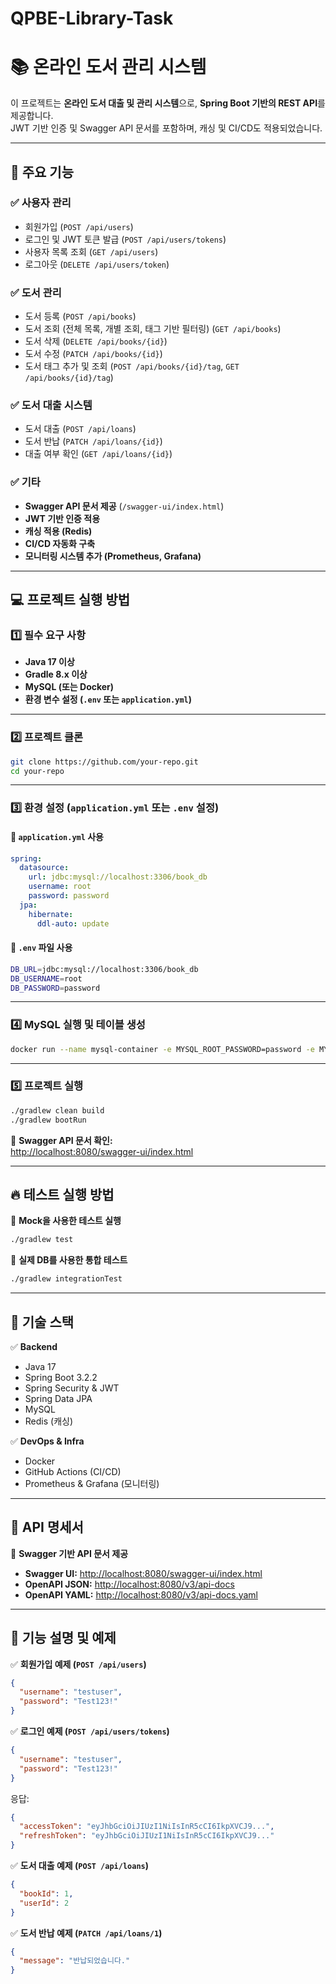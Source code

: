 # QPBE-Library-Task

# 📚 온라인 도서 관리 시스템

이 프로젝트는 **온라인 도서 대출 및 관리 시스템**으로, **Spring Boot 기반의 REST API**를 제공합니다.  
JWT 기반 인증 및 Swagger API 문서를 포함하며, 캐싱 및 CI/CD도 적용되었습니다.

---

## 🚀 주요 기능

### ✅ **사용자 관리**
- 회원가입 (`POST /api/users`)
- 로그인 및 JWT 토큰 발급 (`POST /api/users/tokens`)
- 사용자 목록 조회 (`GET /api/users`)
- 로그아웃 (`DELETE /api/users/token`)

### ✅ **도서 관리**
- 도서 등록 (`POST /api/books`)
- 도서 조회 (전체 목록, 개별 조회, 태그 기반 필터링) (`GET /api/books`)
- 도서 삭제 (`DELETE /api/books/{id}`)
- 도서 수정 (`PATCH /api/books/{id}`)
- 도서 태그 추가 및 조회 (`POST /api/books/{id}/tag`, `GET /api/books/{id}/tag`)

### ✅ **도서 대출 시스템**
- 도서 대출 (`POST /api/loans`)
- 도서 반납 (`PATCH /api/loans/{id}`)
- 대출 여부 확인 (`GET /api/loans/{id}`)

### ✅ **기타**
- **Swagger API 문서 제공** (`/swagger-ui/index.html`)
- **JWT 기반 인증 적용**
- **캐싱 적용 (Redis)**
- **CI/CD 자동화 구축**
- **모니터링 시스템 추가 (Prometheus, Grafana)**

---

## 💻 프로젝트 실행 방법

### **1️⃣ 필수 요구 사항**
- **Java 17 이상**
- **Gradle 8.x 이상**
- **MySQL (또는 Docker)**
- **환경 변수 설정 (`.env` 또는 `application.yml`)**

---

### **2️⃣ 프로젝트 클론**
```bash
git clone https://github.com/your-repo.git
cd your-repo
```

---

### **3️⃣ 환경 설정 (`application.yml` 또는 `.env` 설정)**

#### **🔹 `application.yml` 사용**
```yaml
spring:
  datasource:
    url: jdbc:mysql://localhost:3306/book_db
    username: root
    password: password
  jpa:
    hibernate:
      ddl-auto: update
```

#### **🔹 `.env` 파일 사용**
```bash
DB_URL=jdbc:mysql://localhost:3306/book_db
DB_USERNAME=root
DB_PASSWORD=password
```

---

### **4️⃣ MySQL 실행 및 테이블 생성**
```bash
docker run --name mysql-container -e MYSQL_ROOT_PASSWORD=password -e MYSQL_DATABASE=book_db -p 3306:3306 -d mysql:latest
```

---

### **5️⃣ 프로젝트 실행**
```bash
./gradlew clean build
./gradlew bootRun
```

📌 **Swagger API 문서 확인:**  
[http://localhost:8080/swagger-ui/index.html](http://localhost:8080/swagger-ui/index.html)

---

## 🔥 테스트 실행 방법

📌 **Mock을 사용한 테스트 실행**
```bash
./gradlew test
```

📌 **실제 DB를 사용한 통합 테스트**
```bash
./gradlew integrationTest
```

---

## 🔧 **기술 스택**

✅ **Backend**
- Java 17  
- Spring Boot 3.2.2  
- Spring Security & JWT  
- Spring Data JPA  
- MySQL  
- Redis (캐싱)  

✅ **DevOps & Infra**
- Docker  
- GitHub Actions (CI/CD)  
- Prometheus & Grafana (모니터링)  

---

## 📜 **API 명세서**

📌 **Swagger 기반 API 문서 제공**
- **Swagger UI:** [http://localhost:8080/swagger-ui/index.html](http://localhost:8080/swagger-ui/index.html)  
- **OpenAPI JSON:** [http://localhost:8080/v3/api-docs](http://localhost:8080/v3/api-docs)  
- **OpenAPI YAML:** [http://localhost:8080/v3/api-docs.yaml](http://localhost:8080/v3/api-docs.yaml)  

---

## 📌 **기능 설명 및 예제**

✅ **회원가입 예제 (`POST /api/users`)**
```json
{
  "username": "testuser",
  "password": "Test123!"
}
```

✅ **로그인 예제 (`POST /api/users/tokens`)**
```json
{
  "username": "testuser",
  "password": "Test123!"
}
```
응답:
```json
{
  "accessToken": "eyJhbGciOiJIUzI1NiIsInR5cCI6IkpXVCJ9...",
  "refreshToken": "eyJhbGciOiJIUzI1NiIsInR5cCI6IkpXVCJ9..."
}
```

✅ **도서 대출 예제 (`POST /api/loans`)**
```json
{
  "bookId": 1,
  "userId": 2
}
```

✅ **도서 반납 예제 (`PATCH /api/loans/1`)**
```json
{
  "message": "반납되었습니다."
}
```
